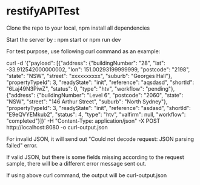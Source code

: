 # restifyAPITest

Clone the repo to your local, npm install all dependencies

Start the server by : npm start or npm run dev

For test purpose, use following curl command as an example:

curl -d '{"payload": [{"address": {"buildingNumber": "28", "lat": -33.912542000000002, "lon": 151.00293199999999, "postcode": "2198", "state": "NSW", "street": "xxxxxxxxxx", "suburb": "Georges Hall"}, "propertyTypeId": 3, "readyState": "init", "reference": "aqsdasd", "shortId": "6Laj49N3PiwZ", "status": 0, "type": "htv", "workflow": "pending"}, {"address": {"buildingNumber": "Level 6", "postcode": "2060", "state": "NSW", "street": "146 Arthur Street", "suburb": "North Sydney"}, "propertyTypeId": 3, "readyState": "init", "reference": "asdasd", "shortId": "E9eQVYEMkub2", "status": 4, "type": "htv", "valfirm": null, "workflow": "completed"}]}' -H "Content-Type: application/json" -X POST http://localhost:8080 -o curl-output.json

For invalid JSON, it will send out "Could not decode request: JSON parsing failed" error.

If valid JSON, but there is some fields missing according to the request sample, there will be a different error message sent out.

If using above curl command, the output will be curl-output.json
